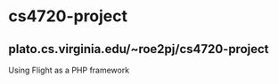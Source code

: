 cs4720-project
==============
plato.cs.virginia.edu/~roe2pj/cs4720-project
--------------

Using Flight as a PHP framework


